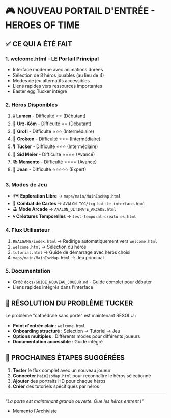 # 🎮 NOUVEAU PORTAIL D'ENTRÉE - HEROES OF TIME

## ✅ CE QUI A ÉTÉ FAIT

### 1. **welcome.html - LE Portail Principal**
- Interface moderne avec animations dorées
- Sélection de 8 héros jouables (au lieu de 4)
- Modes de jeu alternatifs accessibles
- Liens rapides vers ressources importantes
- Easter egg Tucker intégré

### 2. **Héros Disponibles**
1. 🕯️ **Lumen** - Difficulté ⭐⭐ (Débutant)
2. 🐻 **Urz-Kôm** - Difficulté ⭐⭐ (Débutant)
3. 🌲 **Grofi** - Difficulté ⭐⭐⭐ (Intermédiaire)
4. 🧠 **Grokæn** - Difficulté ⭐⭐⭐ (Intermédiaire)
5. 🎙️ **Tucker** - Difficulté ⭐⭐⭐ (Intermédiaire)
6. 🎯 **Sid Meier** - Difficulté ⭐⭐⭐⭐ (Avancé)
7. 📚 **Memento** - Difficulté ⭐⭐⭐⭐ (Avancé)
8. 🚬 **Jean** - Difficulté ⭐⭐⭐⭐⭐ (Expert)

### 3. **Modes de Jeu**
- 🗺️ **Exploration Libre** → `maps/main/MainIsoMap.html`
- 🎴 **Combat de Cartes** → `AVALON-TCG/tcg-battle-interface.html`
- 🕹️ **Mode Arcade** → `AVALON_ULTIMATE_ARCADE.html`
- 🌀 **Créatures Temporelles** → `test-temporal-creatures.html`

### 4. **Flux Utilisateur**
1. `REALGAME/index.html` → Redirige automatiquement vers `welcome.html`
2. `welcome.html` → Sélection du héros
3. `tutorial.html` → Guide de démarrage avec héros choisi
4. `maps/main/MainIsoMap.html` → Jeu principal

### 5. **Documentation**
- Créé `docs/GUIDE_NOUVEAU_JOUEUR.md` - Guide complet pour débuter
- Liens rapides intégrés dans l'interface

## 🎯 RÉSOLUTION DU PROBLÈME TUCKER

Le problème "cathédrale sans porte" est maintenant RÉSOLU :
- **Point d'entrée clair** : `welcome.html`
- **Onboarding structuré** : Sélection → Tutoriel → Jeu
- **Options multiples** : Différents modes pour différents joueurs
- **Documentation accessible** : Guide intégré

## 🚀 PROCHAINES ÉTAPES SUGGÉRÉES

1. **Tester** le flux complet avec un nouveau joueur
2. **Connecter** `MainIsoMap.html` pour reconnaître le héros sélectionné
3. **Ajouter** des portraits HD pour chaque héros
4. **Créer** des tutoriels spécifiques par héros

---

*"La porte est maintenant grande ouverte. Que les héros entrent !"*
- Memento l'Archiviste